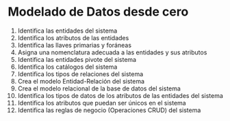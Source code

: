 
# Modelado de Datos desde cero

1. Identifica las entidades del sistema
2. Identifica los atributos de las entidades
3. Identifica las llaves primarias y foráneas 
4. Asigna una nomenclatura adecuada a las entidades y sus atributos 
5. Identifica las entidades pivote del sistema 
6. Identifica los catálogos del sistema 
7. Identifica los tipos de relaciones del sistema 
8. Crea el modelo Entidad-Relación del sistema 
9. Crea el modelo relacional de la base de datos del sistema 
10. Identifica los tipos de datos de los atributos de las entidades del sistema 
11. Identifica los atributos que puedan ser únicos en el sistema 
12. Identifica las reglas de negocio (Operaciones CRUD) del sistema

<!-- Relaciones pivote son de mucho a muchos -->
<!-- Base de Datos ocupa snake_case y no debemos poner acentos -->

<!-- ENUM('Hombre', 'Mujer', 'No Binario') -->
<!-- Listado: tipo de dato para evitar crear un catalogo (menos de 5 valores) -->

<!-- Observaciones: -->

<!-- las relaciones van con la llave FK -->

<!-- Nombre de entidades se escriben en plurales  -->
<!-- donde alla llaves foraneas es donde debe haber una relación  -->